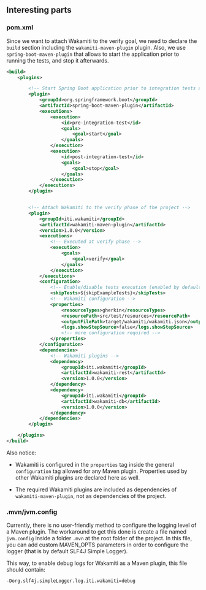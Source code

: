 ## Interesting parts

### pom.xml

Since we want to attach Wakamiti to the verify goal, we need to declare the `build` section 
including the `wakamiti-maven-plugin` plugin. Also, we use `spring-boot-maven-plugin` that allows 
to start the application prior to running the tests, and stop it afterwards.

```xml
<build>
    <plugins>

        <!-- Start Spring Boot application prior to integration tests and stop it afterwards -->
        <plugin>
            <groupId>org.springframework.boot</groupId>
            <artifactId>spring-boot-maven-plugin</artifactId>
            <executions>
                <execution>
                    <id>pre-integration-test</id>
                    <goals>
                        <goal>start</goal>
                    </goals>
                </execution>
                <execution>
                    <id>post-integration-test</id>
                    <goals>
                        <goal>stop</goal>
                    </goals>
                </execution>
            </executions>
        </plugin>


        <!-- Attach Wakamiti to the verify phase of the project -->
        <plugin>
            <groupId>iti.wakamiti</groupId>
            <artifactId>wakamiti-maven-plugin</artifactId>
            <version>1.0.0</version>
            <executions>
                <!-- Executed at verify phase -->
                <execution>
                    <goals>
                        <goal>verify</goal>
                    </goals>
                </execution>
            </executions>
            <configuration>
                <!-- Enable/disable tests execution (enabled by default) -->
                <skipTests>${skipExampleTests}</skipTests>
                <!-- Wakamiti configuration -->
                <properties>
                    <resourceTypes>gherkin</resourceTypes>
                    <resourcePath>src/test/resources</resourcePath>
                    <outputFilePath>target/wakamiti/wakamiti.json</outputFilePath>
                    <logs.showStepSource>false</logs.showStepSource>
                    <!-- more configuration required -->
                </properties>
            </configuration>
            <dependencies>
                <!-- Wakamiti plugins -->
                <dependency>
                    <groupId>iti.wakamiti</groupId>
                    <artifactId>wakamiti-rest</artifactId>
                    <version>1.0.0</version>
                </dependency>
                <dependency>
                    <groupId>iti.wakamiti</groupId>
                    <artifactId>wakamiti-db</artifactId>
                    <version>1.0.0</version>
                </dependency>
            </dependencies>
        </plugin>

    </plugins>
</build>
```    

Also notice:

- Wakamiti is configured in the `properties` tag inside the general `configuration` tag 
allowed for any Maven plugin. Properties used by other Wakamiti plugins are declared here 
as well. 

- The required Wakamiti plugins are included as dependencies of `wakamiti-maven-plugin`, 
not as dependencies of the project.

### .mvn/jvm.config

Currently, there is no user-friendly method to configure the logging level of a Maven plugin. The 
workaround to get this done is create a file named `jvm.config` inside a folder `.mvn` at the 
root folder of the project. In this file, you can add custom MAVEN_OPTS parameters in order to 
configure the logger (that is by default SLF4J Simple Logger).

This way, to enable debug logs for Wakamiti as a Maven plugin, this file should contain:
```
-Dorg.slf4j.simpleLogger.log.iti.wakamiti=debug
```  